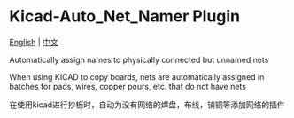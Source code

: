 # Kicad-Auto_Net_Namer Plugin
[English](#english) | [中文](#chinese)

<a id="english"></a>

Automatically assign names to physically connected but unnamed nets

When using KICAD to copy boards, nets are automatically assigned in batches for pads, wires, copper pours, etc. that do not have nets


<a id="chinese"></a>
在使用kicad进行抄板时，自动为没有网络的焊盘，布线，铺铜等添加网络的插件

